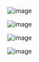 ![image](https://github.com/user-attachments/assets/e04175fa-5205-4b84-8133-e997878fa55f)

![image](https://github.com/user-attachments/assets/d84d7f9f-cffe-45e1-b36f-807758c4e382)

![image](https://github.com/user-attachments/assets/fb770d1e-73a3-41ab-9f2b-a0538edf2723)

![image](https://github.com/user-attachments/assets/460a787c-a8d2-4814-833c-69cc602c0a75)

